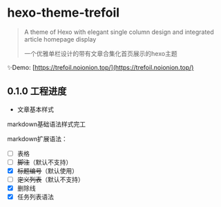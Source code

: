 # hexo-theme-trefoil

> A theme of Hexo with elegant single column design and integrated article homepage display
>
> 一个优雅单栏设计的带有文章合集化首页展示的hexo主题

✨Demo: [https://trefoil.noionion.top/](https://trefoil.noionion.top/)

## 0.1.0 工程进度

* 文章基本样式

markdown基础语法样式完工

markdown扩展语法：

- [ ] 表格
- [ ] ~~脚注~~（默认不支持）
- [x] ~~标题编号~~（默认使用）
- [ ] ~~定义列表~~（默认不支持）
- [x] 删除线
- [x] 任务列表语法